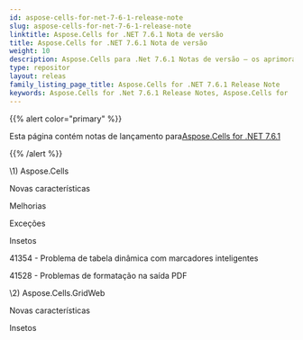 ```yaml
---
id: aspose-cells-for-net-7-6-1-release-note
slug: aspose-cells-for-net-7-6-1-release-note
linktitle: Aspose.Cells for .NET 7.6.1 Nota de versão
title: Aspose.Cells for .NET 7.6.1 Nota de versão
weight: 10
description: Aspose.Cells para .Net 7.6.1 Notas de versão – os aprimoramentos, novos recursos e correções mais recentes
type: repositor
layout: releas
family_listing_page_title: Aspose.Cells for .NET 7.6.1 Release Note
keywords: Aspose.Cells for .Net 7.6.1 Release Notes, Aspose.Cells for .Net 7.6.1 updates and fixe
---
```

{{% alert color="primary" %}} 

 Esta página contém notas de lançamento para[Aspose.Cells for .NET 7.6.1](https://releases.aspose.com/cells/net/new-releases/aspose.cells-for-.net-7.6.1/)

{{% /alert %}} 

\1) Aspose.Cells 

 Novas características

 Melhorias

 Exceções

Insetos

 41354 - Problema de tabela dinâmica com marcadores inteligentes

 41528 - Problemas de formatação na saída PDF

 \2) Aspose.Cells.GridWeb

 Novas características

Insetos
